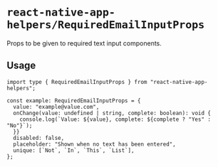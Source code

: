 # `react-native-app-helpers/RequiredEmailInputProps`

Props to be given to required text input components.

## Usage

```tsx
import type { RequiredEmailInputProps } from "react-native-app-helpers";

const example: RequiredEmailInputProps = {
  value: "example@value.com",
  onChange(value: undefined | string, complete: boolean): void {
    console.log(`Value: ${value}, complete: ${complete ? "Yes" : "No"}`);
  }}
  disabled: false,
  placeholder: "Shown when no text has been entered",
  unique: [`Not`, `In`, `This`, `List`],
};
```
